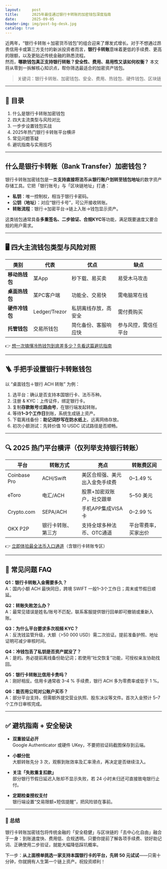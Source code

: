 ```yaml
---
layout:     post
title:      2025年最佳通过银行卡转账的加密钱包深度指南
date:       2025-09-05
header-img: img/post-bg-desk.jpg
catalog: true
---
```


近两年，“银行卡转账＋加密货币钱包”的组合迎来了爆发式增长。对于不想通过昂贵信用卡或第三方支付的新派投资者而言，**银行卡转账**意味着更低的手续费、更高的限额，以及更贴近传统金融的熟悉流程。  
然而，**哪款钱包真正支持银行转账？安全性、费用、易用性又该如何权衡？** 本文将从零到一拆解核心知识点，帮你筛选最适合的加密资产钱包。

> 关键词：银行卡转账、加密钱包、安全、费用、热钱包、硬件钱包、区块链

---

## 📌 目录

1. 什么是银行卡转账加密钱包  
2. 四大主流类型与风险对比  
3. 一步步设置钱包实战  
4. 2025年热门银行卡转账平台横评  
5. 常见问题答疑  
6. 避坑指南与实用技巧

---

## 什么是银行卡转账（Bank Transfer）加密钱包？

银行卡转账加密钱包是一类**支持直接将法币从银行账户划转至钱包地址**的数字资产存储工具。它把「银行账号」与「区块链地址」打通：

- **私钥**：唯一控制权，相当于银行卡密码。  
- **公钥（地址）**：对应“银行卡号”，可公开接收转账。  
- **转账流程**：银行→加密平台→链上入账→钱包显示资产。

这类钱包通常具备**多重签名、二步验证、合规KYC**等功能，满足既要速度又要合规的用户需求。

---

## 🖥️ 四大主流钱包类型与风险对照

| 类别 | 代表 | 优点 | 缺点 |
|---|---|---|---|
| **移动热钱包** | 某App | 秒下载、易买卖 | 易受木马攻击 |
| **桌面热钱包** | 某PC客户端 | 功能全、交易快 | 需电脑常在线 |
| **硬件冷钱包** | Ledger/Trezor | 私钥离线存放，高安全 | 需付费购买 |
| **托管钱包** | 交易所钱包 | 简化备份、客服响应快 | 参与风控，需信任平台 |

👉 [想一次搞懂冷热钱包到底差多少？先看这篇避坑指南](https://okxdog.com/)

---

## 🪜 手把手设置银行卡转账钱包

以 “桌面钱包＋银行 ACH 转账” 为例：

1. 选平台：确认是否支持本国银行卡、法币币种。  
2. 注册 & KYC：上传证件，绑定银行卡。  
3. 复制**存款账号**或**路由号**，在银行端发起转账。  
4. 等待**1–3个工作日**到账，系统生成链上资产。  
5. 下载离线备份：**助记词抄写在防水纸上**，远离网络存放。  
6. 初次小额测试：先转价值 10 USDC 试试路径是否顺畅。

---

## 🔍 2025 热门平台横评（仅列举支持银行转账）

| 平台 | 转账方式 | 亮点 | 转账费区间 |
|---|---|---|---|
| Coinbase Pro | ACH/Swift | 美区合规强、美元出入金免手续费 | 0–1.49 % |
| eToro | 电汇/ACH | 股票+加密双账户，社交跟单 | 5–50 美元 |
| Crypto.com | SEPA/ACH | 手机APP集成VISA卡 | 0–2.99 % |
| OKX P2P | 银行卡转账、第三方 | 支持全球多种法币、OTC通道 | 平台零费率，买家出价 |

👉 [立即体验最全法币入口通道](https://okxdog.com/)（含银行卡转账专区）

---

## 🤔 常见问题 FAQ  

**Q1：银行卡转账入金需要多久？**  
A：国内小额 ACH 最快同日，跨境 SWIFT 一般1–3个工作日；周末或节假日顺延。

**Q2：转账失败怎么办？**  
A：最常见错误是姓名/账号不匹配，联系客服提供银行回单即可撤销或重新入账。

**Q3：为什么平台要求多次视频 KYC？**  
A：反洗钱监管升级，大额（>50 000 USD）需二次验证。提前准备护照、地址证明可减少审核时间。

**Q4：冷钱包丢了私钥是否资产就没了？**  
A：是的。务必提前离线备份助记词；若使用“社交恢复”功能，可授权亲友协助找回。

**Q5：银行卡转账比信用卡贵吗？**  
A：刚好相反。信用卡通常收 3–4 % 手续费，银行 ACH 多为零费率或低于 1 %。

**Q6：能否用公司对公账户买币？**  
A：部分平台支持，但需额外提交营业执照、股东决议等文件。首次入金预计 5–7 个工作日审核完成。

---

## ✅ 避坑指南 + 安全秘诀

- **双重验证必开**  
  Google Authenticator 或硬件 UKey，不要把验证码截图保存到云端。

- **小额分批**  
  大额转账先分 3 次，观察到账效率及汇率滑点，再决定是否继续注入。

- **关注「失败重复扣款」**  
  部分银行节假日延迟入账却不显示失败，若 24 小时未归还可直接致电银行止付。

- **定期检查授权支付**  
  银行端设置“交易限额+短信提醒”，把风险锁在事前。

---

### 🏁 总结

银行卡转账加密钱包将传统金融的「安全稳健」与区块链的「去中心化自由」融合于一身：到账速度快、费用低、合规透明。只要你提前了解各项手续费、锁好助记词、正确使用二步验证，就能大幅降低踩坑概率。

下一步：**从上面榜单挑选一家支持本国银行卡的平台，先转 50 元试试**——只需十分钟，你就拥有人生第一个链上资产。祝投资顺利！